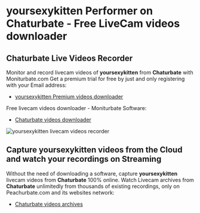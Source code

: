 # yoursexykitten Performer on Chaturbate - Free LiveCam videos downloader

## Chaturbate Live Videos Recorder

Monitor and record livecam videos of **yoursexykitten** from **Chaturbate** with Moniturbate.com
Get a premium trial for free by just and only registering with your Email address:
* [yoursexykitten Premium videos downloader](https://moniturbate.com/request-demo-licence-key.html)

Free livecam videos downloader - Moniturbate Software:
* [Chaturbate videos downloader](https://moniturbate.com/moniturbate-download-software.html)

![yoursexykitten livecam videos recorder](https://peachurnet.com/templates/moniturbate-software.png)


## Capture yoursexykitten videos from the Cloud and watch your recordings on Streaming

Without the need of downloading a software, capture **yoursexykitten** livecam videos from **Chaturbate** 100% online.
Watch Livecam archives from **Chaturbate** unlimitedly from thousands of existing recordings, only on Peachurbate.com and its websites network:
* [Chaturbate videos archives](https://peachurnet.com/)